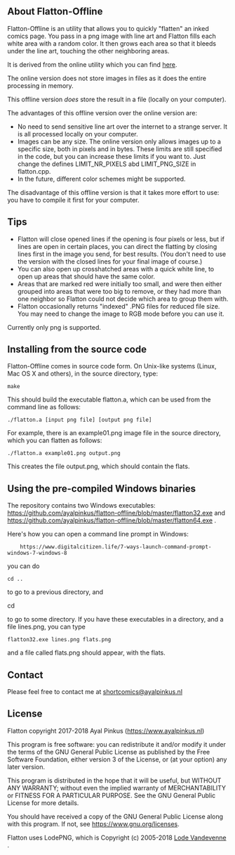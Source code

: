 ## About Flatton-Offline

Flatton-Offline is an utility that allows you to quickly "flatten" an inked comics page. You pass in a png image with line art and Flatton fills each white area with a random color. It then grows each area so that it bleeds under the line art, touching the other neighboring areas.

It is derived from the online utility which you can find [here](https://www.ayalpinkus.nl/Flatton.html).

The online version does not store images in files as it does the entire processing in memory.

This offline version *does* store the result in a file (locally on your computer).

The advantages of this offline version over the online version are:

- No need to send sensitive line art over the internet to a strange server. It is all processed locally on your computer.
- Images can be any size. The online version only allows images up to a specific size, both in pixels and in bytes. These limits are still specified in the code, but you can increase these limits if you want to. Just change the defines LIMIT_NR_PIXELS abd LIMIT_PNG_SIZE in flatton.cpp.
- In the future, different color schemes might be supported.

The disadvantage of this offline version is that it takes more effort to use: you have to compile it first for your computer.


## Tips

- Flatton will close opened lines if the opening is four pixels or less, but if lines are open in certain places, you can direct the flatting by closing lines first in the image you send, for best results. (You don't need to use the version with the closed lines for your final image of course.)
-  You can also open up crosshatched areas with a quick white line, to open up areas that should have the same color.
- Areas that are marked red were initially too small, and were then either grouped into areas that were too big to remove, or they had more than one neighbor so Flatton could not decide which area to group them with.
- Flatton occasionally returns "indexed" .PNG files for reduced file size. You may need to change the image to RGB mode before you can use it.

Currently only png is supported.


## Installing from the source code

Flatton-Offline comes in source code form. On Unix-like systems (Linux, Mac OS X and others), in the source directory, type:

    make

This should build the executable flatton.a, which can be used from the command line as follows:

    ./flatton.a [input png file] [output png file]

For example, there is an example01.png image file in the source directory, which you can flatten as follows:

    ./flatton.a example01.png output.png

This creates the file output.png, which should contain the flats.



## Using the pre-compiled Windows binaries


The repository contains two Windows executables: https://github.com/ayalpinkus/flatton-offline/blob/master/flatton32.exe and     https://github.com/ayalpinkus/flatton-offline/blob/master/flatton64.exe .

Here's how you can open a command line prompt in Windows:

        https://www.digitalcitizen.life/7-ways-launch-command-prompt-windows-7-windows-8

you can do

    cd ..

to go to a previous directory, and

   cd <SomeDirectoryName>

to go to some directory. If you have these executables in a directory, and a file lines.png, you can type

    flatton32.exe lines.png flats.png

and a file called flats.png should appear, with the flats.


## Contact

Please feel free to contact me at shortcomics@ayalpinkus.nl




## License

Flatton copyright 2017-2018 Ayal Pinkus (https://www.ayalpinkus.nl)

This program is free software: you can redistribute it and/or modify
it under the terms of the GNU General Public License as published by
the Free Software Foundation, either version 3 of the License, or
(at your option) any later version.

This program is distributed in the hope that it will be useful,
but WITHOUT ANY WARRANTY; without even the implied warranty of
MERCHANTABILITY or FITNESS FOR A PARTICULAR PURPOSE.  See the
GNU General Public License for more details.

You should have received a copy of the GNU General Public License
along with this program.  If not, see https://www.gnu.org/licenses.

Flatton uses LodePNG, which is Copyright (c) 2005-2018 [Lode Vandevenne](https://lodev.org/lodepng/) .

